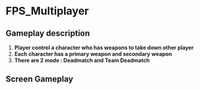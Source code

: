# FPS_Multiplayer
 
## Gameplay description

1. **Player control a character who has weapons to take down other player**
1. **Each character has a primary weapon and secondary weapon**
1. **There are 2 mode : Deadmatch and Team Deadmatch**

## Screen Gameplay

